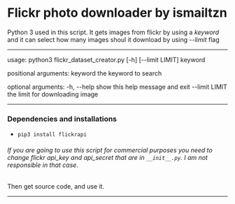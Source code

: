 # Flickr photo downloader by ismailtzn

Python 3 used in this script.
It gets images from flickr by using a _keyword_ and it can select how many images shoul it download by using _--limit_ flag
___
usage: python3 flickr_dataset_creator.py [-h] [--limit LIMIT] keyword

positional arguments:
  keyword        the keyword to search

optional arguments:
  -h, --help     show this help message and exit
  --limit LIMIT  the limit for downloading image
___

### Dependencies and installations

* ```pip3 install flickrapi```
###### If you are going to use this script for commercial purposes you need to change flickr api_key and api_secret that are in ```__init__.py```. I am not responsible in that case.
Then get source code, and use it.
___

